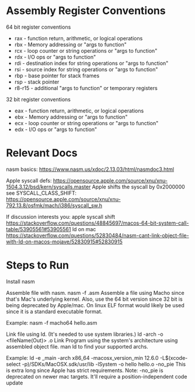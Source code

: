 # Assembly Register Conventions
64 bit register conventions
- rax - function return, arithmetic, or logical operations
- rbx - Memory addressing or "args to function"
- rcx - loop counter or string operations or "args to function"
- rdx - I/O ops or "args to function"
- rdi - destination index for string operations or "args to function"
- rsi - source index for string operations or "args to function"
- rbp - base pointer for stack frames
- rsp - stack pointer
- r8-r15 - additional "args to function" or temporary registers

32 bit register conventions
- eax - function return, arithmetic, or logical operations
- ebx - Memory addressing or "args to function"
- ecx - loop counter or string operations or "args to function"
- edx - I/O ops or "args to function"

# Relevant Docs
nasm basics: https://www.nasm.us/xdoc/2.13.03/html/nasmdoc3.html

Apple syscall defs: https://opensource.apple.com/source/xnu/xnu-1504.3.12/bsd/kern/syscalls.master
Apple shifts the syscall by 0x2000000 see SYSCALL_CLASS_SHIFT: https://opensource.apple.com/source/xnu/xnu-792.13.8/osfmk/mach/i386/syscall_sw.h

If discussion interests you: 
apple syscall shift https://stackoverflow.com/questions/48845697/macos-64-bit-system-call-table/53905561#53905561
ld on mac https://stackoverflow.com/questions/52830484/nasm-cant-link-object-file-with-ld-on-macos-mojave/52830915#52830915


# Steps to Run
Install nasm

Assemble file with nasm.
nasm -f <systemExecutableFormat> <fileName>.asm
Assemble a file using Macho since that's Mac's underlying kernel.
Also, use the 64 bit version since 32 bit is being deprecated by Apple/mac.
On linux ELF format would likely be used since it is a standard executable format.

Example: nasm -f macho64 hello.asm

Link file using ld. (It's needed to use system libraries.)
ld -arch <systemArchitecture> -o <fileName(Out)> <fileName>.o
Link Program using the system's architecture using assembled object file.
man ld to find your supported archs.

Example: ld -e _main -arch x86_64 -macosx_version_min 12.6.0 -L$(xcode-select -p)/SDKs/MacOSX.sdk/usr/lib -lSystem -o hello hello.o -no_pie
This is extra long since Apple has strict requirements.
Note: -no_pie is deprecated on newer mac targets. It'll require a position-independent code update
